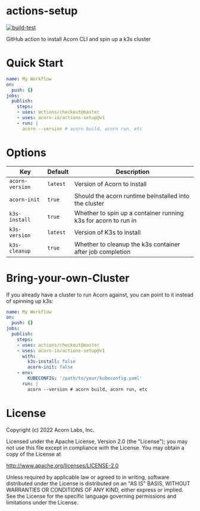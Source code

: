# actions-setup

[![build-test](https://github.com/acorn-io/actions-setup/actions/workflows/test.yml/badge.svg)](https://github.com/acorn-io/actions-setup/actions/workflows/test.yml)

GitHub action to install Acorn CLI and spin up a k3s cluster

# Quick Start

```yaml
name: My Workflow
on:
  push: {}
jobs:
  publish:
    steps:
    - uses: actions/checkout@master
    - uses: acorn-io/actions-setup@v1
    - run: |
      acorn --version # acorn build, acorn run, etc
```

# Options

| Key             | Default  | Description |
| --------------- | ---------| ----------- |
| `acorn-version` | `latest` | Version of Acorn to install
| `acorn-init`    | `true`   | Should the acorn runtime beinstalled into the cluster
| `k3s-install`   | `true`   | Whether to spin up a container running k3s for acorn to run in
| `k3s-version`   | `latest` | Version of K3s to install
| `k3s-cleanup`   | `true`   | Whether to cleanup the k3s container after job completion

# Bring-your-own-Cluster

If you already have a cluster to run Acorn against, you can point to it instead of spinning up k3s:

```yaml
name: My Workflow
on:
  push: {}
jobs:
  publish:
    steps:
    - uses: actions/checkout@master
    - uses: acorn-io/actions-setup@v1
      with:
        k3s-install: false
        acorn-init: false
    - env:
        KUBECONFIG: '/path/to/your/kubeconfig.yaml'
      run: |
        acorn --version # acorn build, acorn run, etc
```

# License

Copyright (c) 2022 Acorn Labs, Inc.

Licensed under the Apache License, Version 2.0 (the "License"); you may not use this file except in compliance with the License. You may obtain a copy of the License at

http://www.apache.org/licenses/LICENSE-2.0

Unless required by applicable law or agreed to in writing, software distributed under the License is distributed on an "AS IS" BASIS, WITHOUT WARRANTIES OR CONDITIONS OF ANY KIND, either express or implied. See the License for the specific language governing permissions and limitations under the License.
